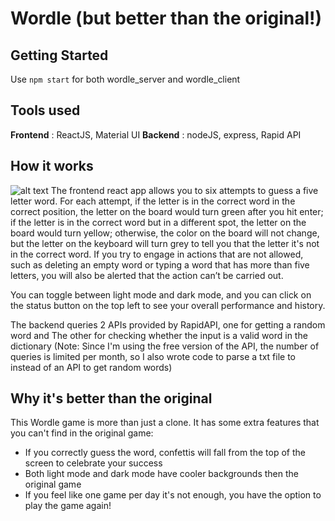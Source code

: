 # Wordle (but better than the original!)
## Getting Started
Use `npm start` for both wordle_server and wordle_client

## Tools used
**Frontend** : ReactJS, Material UI
**Backend** : nodeJS, express, Rapid API

## How it works
![alt text](https://i.ibb.co/ZW0w4C6/Screen-Shot-2022-05-12-at-5-48-53-PM.png)
The frontend react app allows you to six attempts to guess a five letter word. For each attempt, if the letter is in the correct word in the correct position, the letter on the board would turn green after you hit enter; if the letter is in the correct word but in a different spot, the letter on the board would turn yellow; otherwise, the color on the board will not change, but the letter on the keyboard will turn grey to tell you that the letter it's not in the correct word. If you try to engage in actions that are not allowed, such as deleting an empty word or typing a word that has more than five letters, you will also be alerted that the action can’t be carried out. 

You can toggle between light mode and dark mode, and you can click on the status button on the top left to see your overall performance and history. 

The backend queries 2 APIs provided by RapidAPI, one for getting a random word and The other for checking whether the input is a valid word in the dictionary 
(Note: Since I'm using the free version of the API, the number of queries is limited per month, so I also wrote code to parse a txt file to instead of an API to get random words)

## Why it's better than the original
This Wordle game is more than just a clone. It has some extra features that you can't find in the original game:
- If you correctly guess the word, confettis will fall from the top of the screen to celebrate your success 
- Both light mode and dark mode have cooler backgrounds then the original game 
- If you feel like one game per day it's not enough, you have the option to play the game again!
